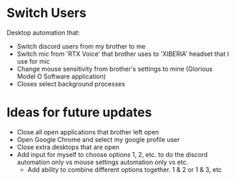 # Switch Users
Desktop automation that:
- Switch discord users from my brother to me
- Switch mic from 'RTX Voice' that brother uses to 'XIBERIA' headset that I use for mic
- Change mouse sensitivity from brother's settings to mine (Glorious Model O Software application)
- Closes select background processes

# Ideas for future updates
- Close all open applications that brother left open
- Open Google Chrome and select my google profile user
- Close extra desktops that are open
- Add input for myself to choose options 1, 2, etc. to do the discord automation only vs mouse settings automation only vs etc.
  - Add ability to combine different options together. 1 & 2 or 1 & 3, etc

